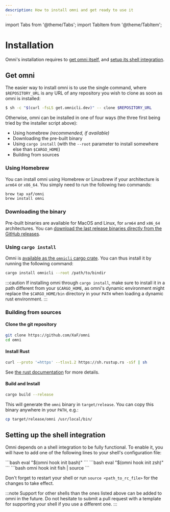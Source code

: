```yaml
---
description: How to install omni and get ready to use it
---
```


import Tabs from '@theme/Tabs';
import TabItem from '@theme/TabItem';

# Installation

Omni's installation requires to [get omni itself](#get-omni), and [setup its shell integration](#setting-up-the-shell-integration).

## Get omni

The easier way to install omni is to use the single command, where `$REPOSITORY_URL` is any URL of any repository you wish to clone as soon as omni is installed:

```bash
$ sh -c "$(curl -fsLS get.omnicli.dev)" -- clone $REPOSITORY_URL
```

Otherwise, omni can be installed in one of four ways (the three first being tried by the installer script above):
- Using homebrew *(recommended, if available)*
- Downloading the pre-built binary
- Using `cargo install` (with the `--root` parameter to install somewhere else than `$CARGO_HOME`)
- Building from sources

### Using Homebrew

You can install omni using Homebrew or Linuxbrew if your architecture is `arm64` or `x86_64`. You simply need to run the following two commands:

```bash
brew tap xaf/omni
brew install omni
```

### Downloading the binary

Pre-built binaries are available for MacOS and Linux, for `arm64` and `x86_64` architectures. You can [download the last release binaries directly from the GitHub releases](https://github.com/XaF/omni/releases/).

### Using `cargo install`

Omni is [available as the `omnicli` cargo crate](https://crates.io/crates/omnicli).
You can thus install it by running the following command:

```bash
cargo install omnicli --root /path/to/bindir
```

:::caution
If installing omni through `cargo install`, make sure to install it in a path different from your `$CARGO_HOME`, as omni's dynamic environment might replace the `$CARGO_HOME/bin` directory in your `PATH` when loading a dynamic rust environment.
:::

### Building from sources

#### Clone the git repository

```bash
git clone https://github.com/XaF/omni
cd omni
```

#### Install Rust

```bash
curl --proto '=https' --tlsv1.2 https://sh.rustup.rs -sSf | sh
```

See [the rust documentation](https://doc.rust-lang.org/book/ch01-01-installation.html) for more details.

#### Build and Install

```bash
cargo build --release
```

This will generate the `omni` binary in `target/release`. You can copy this binary anywhere in your `PATH`, e.g.:

```bash
cp target/release/omni /usr/local/bin/
```

## Setting up the shell integration

Omni depends on a shell integration to be fully functional. To enable it, you will have to add one of the following lines to your shell's configuration file:

<Tabs groupId="shells">
  <TabItem value="bash" label="bash" default>
    ```bash
    eval "$(omni hook init bash)"
    ```
  </TabItem>
  <TabItem value="zsh" label="zsh">
    ```bash
    eval "$(omni hook init zsh)"
    ```
  </TabItem>
  <TabItem value="fish" label="fish">
    ```bash
    omni hook init fish | source
    ```
  </TabItem>
</Tabs>

Don't forget to restart your shell or run `source <path_to_rc_file>` for the changes to take effect.

:::note
Support for other shells than the ones listed above can be added to omni in the future. Do not hesitate to submit a pull request with a template for supporting your shell if you use a different one.
:::
